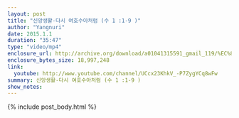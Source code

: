 ```yaml
---
layout: post
title: "신앙생활-다시 여호수아처럼 (수 1 :1-9 )"
author: "Yangnuri"
date: 2015.1.1
duration: "35:47"
type: "video/mp4"
enclosure_url: http://archive.org/download/a01041315591_gmail_119/%EC%8B%A0%EC%95%99%EC%83%9D%ED%99%9C-%EB%8B%A4%EC%8B%9C%20%EC%97%AC%ED%98%B8%EC%88%98%EC%95%84%EC%B2%98%EB%9F%BC%20%20%EC%88%981_1-9.mp4
enclosure_bytes_size: 18,997,248
link:
  youtube: http://www.youtube.com/channel/UCcx23KhkV_-P7ZygYCq8wFw
summary: 신앙생활-다시 여호수아처럼 (수 1 :1-9 )
show_notes:
---
```


{% include post_body.html %}
